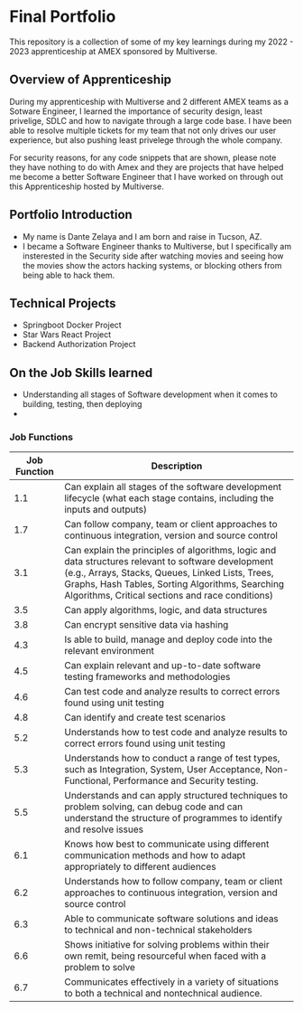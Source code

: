 # Final Portfolio

This repository is a collection of some of my key learnings during my 2022 - 2023 apprenticeship at AMEX sponsored by Multiverse.

## Overview of Apprenticeship
During my apprenticeship with Multiverse and 2 different AMEX teams as a Sotware Engineer, I learned the importance of security design, least privelige, SDLC
and how to navigate through a large code base. I have been able to resolve multiple tickets for my team that not only drives our user experience, but also
pushing least privelege through the whole company.

For security reasons, for any code snippets that are shown, please note they have nothing to do with Amex and they are projects that have helped me
become a better Software Engineer that I have worked on through out this Apprenticeship hosted by Multiverse.

## Portfolio Introduction
- My name is Dante Zelaya and I am born and raise in Tucson, AZ.
- I became a Software Engineer thanks to Multiverse, but I specifically am insterested in the Security side after watching movies and seeing how the movies show
  the actors hacking systems, or blocking others from being able to hack them.

## Technical Projects
- Springboot Docker Project
- Star Wars React Project
- Backend Authorization Project

## On the Job Skills learned
- Understanding all stages of Software development when it comes to building, testing, then deploying
- 


### Job Functions
| Job Function   | Description    |
| -------------- | -------------- |
| 1.1   | Can explain all stages of the software development lifecycle (what each stage contains, including the inputs and outputs) |
| 1.7   | Can follow company, team or client approaches to continuous integration, version and source control |
| 3.1   | Can explain the principles of algorithms, logic and data structures relevant to software development (e.g., Arrays, Stacks, Queues, Linked Lists, Trees, Graphs, Hash Tables, Sorting Algorithms, Searching Algorithms, Critical sections and race conditions) |
| 3.5   | Can apply algorithms, logic, and data structures |
| 3.8   | Can encrypt sensitive data via hashing |
| 4.3   | Is able to build, manage and deploy code into the relevant environment |
| 4.5   | Can explain relevant and up-to-date software testing frameworks and methodologies |
| 4.6   | Can test code and analyze results to correct errors found using unit testing |
| 4.8   | Can identify and create test scenarios |
| 5.2   | Understands how to test code and analyze results to correct errors found using unit testing |
| 5.3   | Understands how to conduct a range of test types, such as Integration, System, User Acceptance, Non-Functional, Performance and Security testing. |
| 5.5   | Understands and can apply structured techniques to problem solving, can debug code and can understand the structure of programmes to identify and resolve issues |
| 6.1   | Knows how best to communicate using different communication methods and how to adapt appropriately to different audiences |
| 6.2   | Understands how to follow company, team or client approaches to continuous integration, version and source control |
| 6.3   | Able to communicate software solutions and ideas to technical and non-technical stakeholders |
| 6.6   | Shows initiative for solving problems within their own remit, being resourceful when faced with a problem to solve |
| 6.7   | Communicates effectively in a variety of situations to both a technical and nontechnical audience. |

